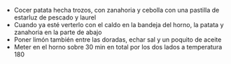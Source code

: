 * Cocer patata hecha trozos, con zanahoria y cebolla con una pastilla de estarluz de pescado y laurel
* Cuando ya esté verterlo con el caldo en la bandeja del horno, la patata y zanahoria en la parte de abajo
* Poner limón también entre las doradas, echar sal y un poquito de aceite
* Meter en el horno sobre 30 min en total por los dos lados a temperatura 180
